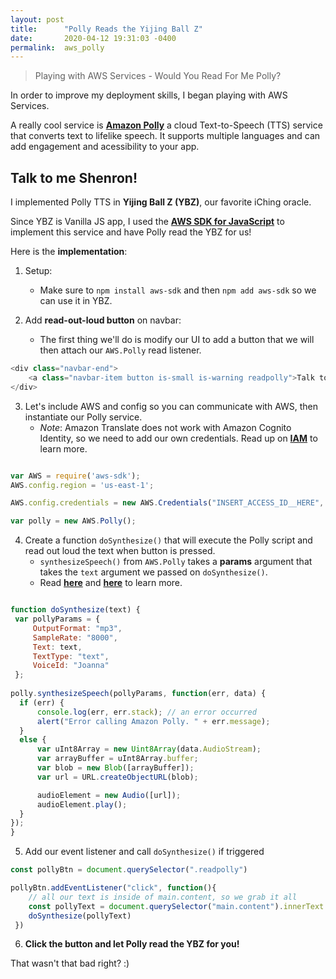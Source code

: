 ```yaml
---
layout: post
title:      "Polly Reads the Yijing Ball Z"
date:       2020-04-12 19:31:03 -0400
permalink:  aws_polly
---
```


> Playing with AWS Services - Would You Read For Me Polly?

In order to improve my deployment skills, I began playing with AWS Services.

A really cool service is [**Amazon Polly**](https://docs.aws.amazon.com/polly/index.html) a cloud Text-to-Speech (TTS) service that converts text to lifelike speech. It supports multiple languages and can add engagement and acessibility to your app. 

## Talk to me Shenron!

I implemented Polly TTS in **Yijing Ball Z (YBZ)**, our favorite iChing oracle. 

Since YBZ is Vanilla JS app, I used the [**AWS SDK for JavaScript**](https://docs.aws.amazon.com/sdk-for-javascript/v2/developer-guide/welcome.html) to implement this service and have Polly read the YBZ for us!

Here is the **implementation**:

1) Setup:
   -  Make sure to `npm install aws-sdk` and then `npm add aws-sdk` so we can use it in YBZ.

2) Add **read-out-loud button** on navbar:
   -  The first thing we'll do is modify our UI to add a button that we will then attach our `AWS.Polly` read listener.

```js
<div class="navbar-end"> 
    <a class="navbar-item button is-small is-warning readpolly">Talk to me Shenron!</a>
</div> 
```

3) Let's include AWS and config so you can communicate with AWS, then instantiate our Polly service.
   - *Note*: Amazon Translate does not work with Amazon Cognito Identity, so we need to add our own credentials. Read up on [**IAM**](https://docs.aws.amazon.com/IAM/latest/UserGuide/id_roles.html) to learn more.

```js

var AWS = require('aws-sdk');
AWS.config.region = 'us-east-1';

AWS.config.credentials = new AWS.Credentials("INSERT_ACCESS_ID__HERE", "INSERT_SECRET_ACCESS_KEY_HERE");

var polly = new AWS.Polly();

```

4) Create a function `doSynthesize()` that will execute the Polly script and read out loud the text when button is pressed.
   -  `synthesizeSpeech()` from `AWS.Polly` takes a **params** argument that takes the `text` argument we passed on `doSynthesize()`.
   -  Read [**here**](https://docs.aws.amazon.com/AWSJavaScriptSDK/latest/AWS/Polly.html) and [**here**](https://github.com/awsdocs/amazon-polly-developer-guide/tree/master/doc_source) to learn more.

```js

function doSynthesize(text) {
 var pollyParams = {
     OutputFormat: "mp3", 
     SampleRate: "8000", 
     Text: text, 
     TextType: "text", 
     VoiceId: "Joanna"
 };
 
polly.synthesizeSpeech(pollyParams, function(err, data) {
  if (err) {
      console.log(err, err.stack); // an error occurred
      alert("Error calling Amazon Polly. " + err.message);
  }
  else {
      var uInt8Array = new Uint8Array(data.AudioStream);
      var arrayBuffer = uInt8Array.buffer;
      var blob = new Blob([arrayBuffer]);
      var url = URL.createObjectURL(blob);

      audioElement = new Audio([url]);
      audioElement.play();
  }
});
}
```

5) Add our event listener and call `doSynthesize()` if triggered

```js
const pollyBtn = document.querySelector(".readpolly")

pollyBtn.addEventListener("click", function(){
    // all our text is inside of main.content, so we grab it all
    const pollyText = document.querySelector("main.content").innerText
    doSynthesize(pollyText)
 })

```

6) **Click the button and let Polly read the YBZ for you!**


That wasn't that bad right? :)